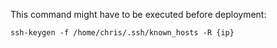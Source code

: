 This command might have to be executed before deployment:
```shell
ssh-keygen -f /home/chris/.ssh/known_hosts -R {ip}
```